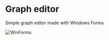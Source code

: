 # Graph editor
 
Simple graph editor made with Windows Forms


![WinForms](https://user-images.githubusercontent.com/52603099/163691357-61d2de18-9a0d-416c-baed-ffd71866c979.gif)
